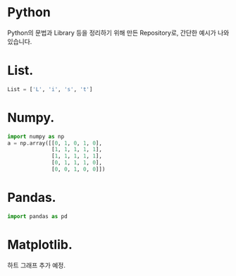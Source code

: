 # Python

Python의 문법과 Library 등을 정리하기 위해 만든 Repository로, 간단한 예시가 나와있습니다.

# List.
```Python
List = ['L', 'i', 's', 't']
```

# Numpy.
```Python
import numpy as np
a = np.array([[0, 1, 0, 1, 0],
              [1, 1, 1, 1, 1],
              [1, 1, 1, 1, 1],
              [0, 1, 1, 1, 0],
              [0, 0, 1, 0, 0]])
```

# Pandas.
```Python
import pandas as pd
```

# Matplotlib.
하트 그래프 추가 예정.